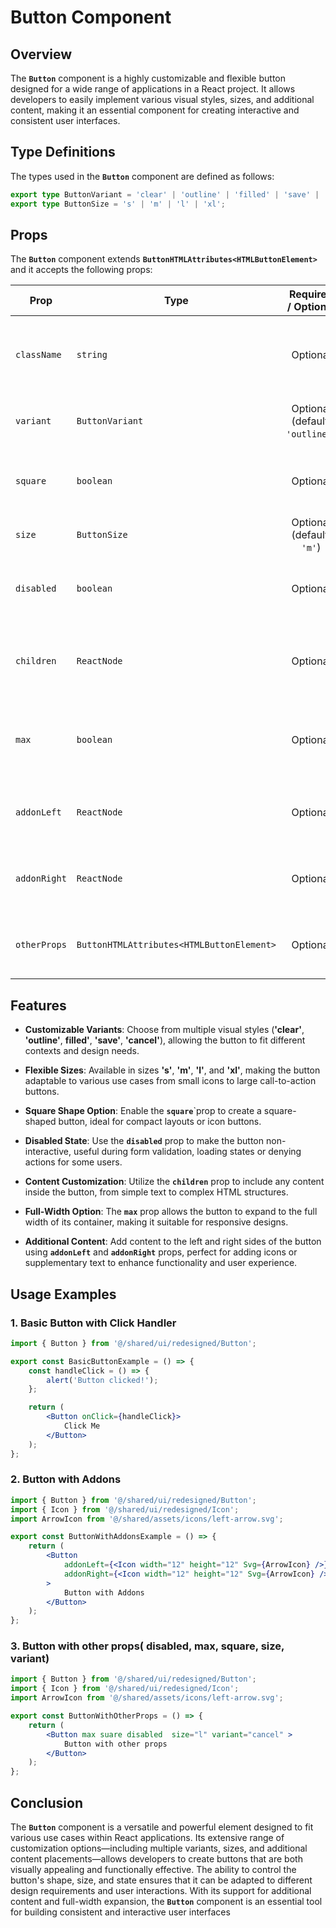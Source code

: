# Button Component 
## Overview
The **`Button`** component is a highly customizable and flexible button designed for a wide range of applications in a React project. It allows developers to easily implement various visual styles, sizes, and additional content, making it an essential component for creating interactive and consistent user interfaces.

## Type Definitions
The types used in the **`Button`** component are defined as follows:
```typescript
export type ButtonVariant = 'clear' | 'outline' | 'filled' | 'save' | 'cancel';
export type ButtonSize = 's' | 'm' | 'l' | 'xl';
```
## Props 
The **`Button`** component extends **`ButtonHTMLAttributes<HTMLButtonElement>`** and it  accepts the following props:

| Prop         | Type                                        | Required / Optional | Description                                                                 |
|--------------|---------------------------------------------|:-------------------:|-----------------------------------------------------------------------------|
| `className`  | `string`                                    | Optional            | Additional custom class names to style the button.                          |
| `variant`    | `ButtonVariant` | Optional (default: `'outline'`) | Determines the visual style of the button.                                  |
| `square`     | `boolean`                                   | Optional            | If `true`, the button will have a square shape.                             |
| `size`       | `ButtonSize`                 | Optional (default: `'m'`) | Specifies the size of the button.                                           |
| `disabled`   | `boolean`                                   | Optional            | If `true`, the button will be disabled and non-interactive.                 |
| `children`   | `ReactNode`                                 | Optional            | The content to be displayed inside the button.                              |
| `max`        | `boolean`                                   | Optional            | If `true`, the button will expand to take the full available width.         |
| `addonLeft`  | `ReactNode`                                 | Optional            | Content to be placed on the left side of the button.                        |
| `addonRight` | `ReactNode`                                 | Optional            | Content to be placed on the right side of the button.                       |
| `otherProps` | `ButtonHTMLAttributes<HTMLButtonElement>`   | Optional            | Any additional button HTML attributes.                                      |

## Features
- **Customizable Variants**: Choose from multiple visual styles (**'clear'**, **'outline'**, **filled'**, **'save'**, **'cancel'**), allowing the button to fit different contexts and design needs.

- **Flexible Sizes**: Available in sizes **'s'**, **'m'**, **'l'**, and **'xl'**, making the button adaptable to various use cases from small icons to large call-to-action buttons.

- **Square Shape Option**: Enable the **`square`**`prop to create a square-shaped button, ideal for compact layouts or icon buttons.

- **Disabled State**: Use the **`disabled`** prop to make the button non-interactive, useful during form validation, loading states or denying actions for some users.

- **Content Customization**: Utilize the **`children`** prop to include any content inside the button, from simple text to complex HTML structures.

- **Full-Width Option**: The **`max`** prop allows the button to expand to the full width of its container, making it suitable for responsive designs.

- **Additional Content**: Add content to the left and right sides of the button using **`addonLeft`** and **`addonRight`** props, perfect for adding icons or supplementary text to enhance functionality and user experience.

## Usage Examples

### 1. Basic Button with Click Handler
```jsx
import { Button } from '@/shared/ui/redesigned/Button';

export const BasicButtonExample = () => {
    const handleClick = () => {
        alert('Button clicked!');
    };

    return (
        <Button onClick={handleClick}>
            Click Me
        </Button>
    );
};
```

### 2. Button with Addons
```jsx
import { Button } from '@/shared/ui/redesigned/Button';
import { Icon } from '@/shared/ui/redesigned/Icon';
import ArrowIcon from '@/shared/assets/icons/left-arrow.svg';

export const ButtonWithAddonsExample = () => {
    return (
        <Button
            addonLeft={<Icon width="12" height="12" Svg={ArrowIcon} />}
            addonRight={<Icon width="12" height="12" Svg={ArrowIcon} />}
        >
            Button with Addons
        </Button>
    );
};
```

### 3. Button with other props( disabled, max, square, size, variant)
```jsx
import { Button } from '@/shared/ui/redesigned/Button';
import { Icon } from '@/shared/ui/redesigned/Icon';
import ArrowIcon from '@/shared/assets/icons/left-arrow.svg';

export const ButtonWithOtherProps = () => {
    return (
        <Button max suare disabled  size="l" variant="cancel" >
            Button with other props
        </Button>
    );
};
```

## Conclusion
The **`Button`** component is a versatile and powerful element designed to fit various use cases within React applications. Its extensive range of customization options—including multiple variants, sizes, and additional content placements—allows developers to create buttons that are both visually appealing and functionally effective. The ability to control the button's shape, size, and state ensures that it can be adapted to different design requirements and user interactions. With its support for additional content and full-width expansion, the **`Button`** component is an essential tool for building consistent and interactive user interfaces
